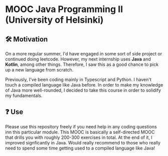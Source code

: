 # MOOC Java Programming II (University of Helsinki)
 
## 🛠️ Motivation
On a more regular summer, I'd have engaged in some sort of side project or continued doing leetcode. However, my next internship uses **Java** and **Kotlin**, among other things. Therefore, I saw this as a good chance to pick up a new language from scratch. 

Previously, I've been coding mainly in Typescript and Python. I haven't touch a compiled language like Java before. In order to make my knowledge of Java more well-rounded, I decided to take this course in order to solidify my fundamentals.

## ❓ Use
Please use this repository freely if you need help in any coding questions inn this particular module. This MOOC is basically a self-directed MOOC that drills you with roughly 200-300 exercises in total. At the end of it, I improved signficantly in Java. Would really recommend to those who really need to spend some time getting used to a compiled language like Java!
